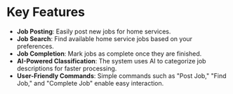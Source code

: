 # Key Features

- **Job Posting**: Easily post new jobs for home services.
- **Job Search**: Find available home service jobs based on your preferences.
- **Job Completion**: Mark jobs as complete once they are finished.
- **AI-Powered Classification**: The system uses AI to categorize job descriptions for faster processing.
- **User-Friendly Commands**: Simple commands such as "Post Job," "Find Job," and "Complete Job" enable easy interaction.
